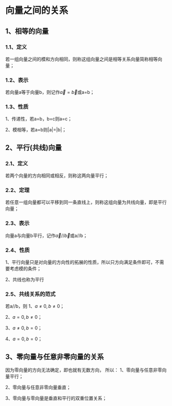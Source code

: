 # 向量之间的关系

## 1、相等的向量
### 1.1、定义
若一组向量之间的模和方向相同，则称这组向量之间是相等关系向量简称相等向量；

### 1.2、表示
若向量a等于向量b，则记作$\vec a=\vec b$或a=b；

### 1.3、性质
1、传递性，若a=b，b=c则a=c；

2、模相等，若a=b则|a|=|b|；

## 2、平行(共线)向量
### 2.1、定义
若两个向量的方向相同或相反，则称这两向量平行；

### 2.2、定理
若任意一组向量都可以平移到同一条直线上，则称这组向量为共线向量，即是平行向量；

### 2.3、表示
向量a与向量b平行，记作$\vec a//\vec b$或a//b；

### 2.4、性质
1、平行向量只是对向量的方向性的拓展的性质，所以只方向满足条件即可，不需要考虑模的条件；

2、共线也称为平行

### 2.5、共线关系的范式
若a//b，则
1、$a\ne 0,b\ne 0$；

2、$a=0,b\ne 0$；

3、$a\ne 0,b=0$；

4、$a=0,b=0$；

## 3、零向量与任意非零向量的关系
因为零向量的方向无法确定，即也就有无数方向，
所以：
1、零向量与任意非零向量平行；

2、零向量与任意非零向量垂直；

3、零向量与零向量是垂直和平行的双重位置关系；
